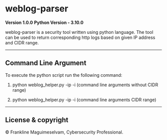 # weblog-parser

**Version 1.0.0**
**Python Version - 3.10.0**

weblog-parser is a security tool written using python language. The tool can be used to return corresponding http logs 
based on given IP address and CIDR range.

-----------------------------------------------------------------------------------------------------------------------

## Command Line Argument

To execute the python script run the following command:

1. python weblog_helper.py -ip <IP address> -i <filename>      (command line arguments without CIDR range)

2. python weblog_helper.py -ip <IP address> -i <filename>     (command line arguments CIDR range)

-----------------------------------------------------------------------------------------------------------------------
  
 ## License & copyright
  
 © Frankline Maguimeselvam, Cybersecurity Professional.
